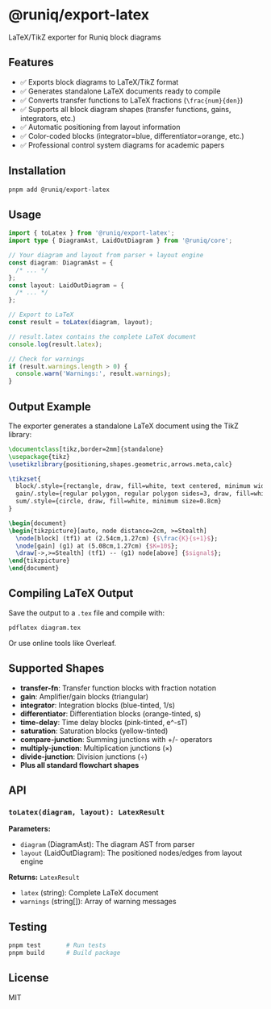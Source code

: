 # @runiq/export-latex

LaTeX/TikZ exporter for Runiq block diagrams

## Features

- ✅ Exports block diagrams to LaTeX/TikZ format
- ✅ Generates standalone LaTeX documents ready to compile
- ✅ Converts transfer functions to LaTeX fractions (`\frac{num}{den}`)
- ✅ Supports all block diagram shapes (transfer functions, gains, integrators, etc.)
- ✅ Automatic positioning from layout information
- ✅ Color-coded blocks (integrator=blue, differentiator=orange, etc.)
- ✅ Professional control system diagrams for academic papers

## Installation

```bash
pnpm add @runiq/export-latex
```

## Usage

```typescript
import { toLatex } from '@runiq/export-latex';
import type { DiagramAst, LaidOutDiagram } from '@runiq/core';

// Your diagram and layout from parser + layout engine
const diagram: DiagramAst = {
  /* ... */
};
const layout: LaidOutDiagram = {
  /* ... */
};

// Export to LaTeX
const result = toLatex(diagram, layout);

// result.latex contains the complete LaTeX document
console.log(result.latex);

// Check for warnings
if (result.warnings.length > 0) {
  console.warn('Warnings:', result.warnings);
}
```

## Output Example

The exporter generates a standalone LaTeX document using the TikZ library:

```latex
\documentclass[tikz,border=2mm]{standalone}
\usepackage{tikz}
\usetikzlibrary{positioning,shapes.geometric,arrows.meta,calc}

\tikzset{
  block/.style={rectangle, draw, fill=white, text centered, minimum width=2cm, minimum height=1cm},
  gain/.style={regular polygon, regular polygon sides=3, draw, fill=white},
  sum/.style={circle, draw, fill=white, minimum size=0.8cm}
}

\begin{document}
\begin{tikzpicture}[auto, node distance=2cm, >=Stealth]
  \node[block] (tf1) at (2.54cm,1.27cm) {$\frac{K}{s+1}$};
  \node[gain] (g1) at (5.08cm,1.27cm) {$K=10$};
  \draw[->,>=Stealth] (tf1) -- (g1) node[above] {$signal$};
\end{tikzpicture}
\end{document}
```

## Compiling LaTeX Output

Save the output to a `.tex` file and compile with:

```bash
pdflatex diagram.tex
```

Or use online tools like Overleaf.

## Supported Shapes

- **transfer-fn**: Transfer function blocks with fraction notation
- **gain**: Amplifier/gain blocks (triangular)
- **integrator**: Integration blocks (blue-tinted, 1/s)
- **differentiator**: Differentiation blocks (orange-tinted, s)
- **time-delay**: Time delay blocks (pink-tinted, e^-sT)
- **saturation**: Saturation blocks (yellow-tinted)
- **compare-junction**: Summing junctions with +/- operators
- **multiply-junction**: Multiplication junctions (×)
- **divide-junction**: Division junctions (÷)
- **Plus all standard flowchart shapes**

## API

### `toLatex(diagram, layout): LatexResult`

**Parameters:**

- `diagram` (DiagramAst): The diagram AST from parser
- `layout` (LaidOutDiagram): The positioned nodes/edges from layout engine

**Returns:** `LatexResult`

- `latex` (string): Complete LaTeX document
- `warnings` (string[]): Array of warning messages

## Testing

```bash
pnpm test       # Run tests
pnpm build      # Build package
```

## License

MIT
